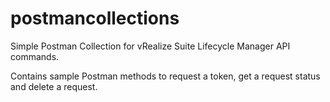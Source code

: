 # postmancollections
Simple Postman Collection for vRealize Suite Lifecycle Manager API commands. 

Contains sample Postman methods to request a token, get a request status and delete a request.
